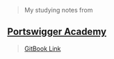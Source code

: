 > My studying notes from

## [Portswigger Academy](!https://portswigger.net/web-security/learning-path)

> [GitBook Link](https://thihas-notes.gitbook.io/web-security-notes/)
